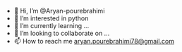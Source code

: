 - 👋 Hi, I’m @Aryan-pourebrahimi
- 👀 I’m interested in python
- 🌱 I’m currently learning ...
- 💞️ I’m looking to collaborate on ...
- 📫 How to reach me aryan.pourebrahimi78@gmail.com

<!---
Aryan-pourebrahimi/Aryan-pourebrahimi is a ✨ special ✨ repository because its `README.md` (this file) appears on your GitHub profile.
You can click the Preview link to take a look at your changes.
--->
